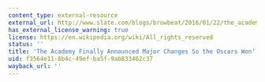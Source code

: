 ```yaml
---
content_type: external-resource
external_url: http://www.slate.com/blogs/browbeat/2016/01/22/the_academy_announces_major_changes_so_the_oscars_won_t_be_sowhite.html
has_external_license_warning: true
license: https://en.wikipedia.org/wiki/All_rights_reserved
status: ''
title: 'The Academy Finally Announced Major Changes So the Oscars Won''t Be #SoWhite'
uid: f3564e11-8b4c-49ef-ba5f-9ab833462c37
wayback_url: ''
---
```

